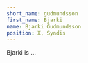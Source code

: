 ```yaml
---
short_name: gudmundsson
first_name: Bjarki
name: Bjarki Gudmundsson
position: X, Syndis
---
```

Bjarki is ...